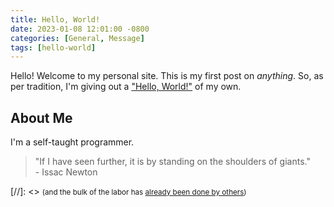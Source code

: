 ```yaml
---
title: Hello, World!
date: 2023-01-08 12:01:00 -0800
categories: [General, Message]
tags: [hello-world]
---
```

Hello! Welcome to my personal site. This is my first post on _anything_. So, as per tradition, I'm giving out a ["Hello, World!"](/context/hello-world) of my own.

## About Me

I'm a self-taught programmer.
> "If I have seen further, it is by standing on the shoulders of giants."<br>
> \- Issac Newton


[//]: <> <small>(and the bulk of the labor has [already been done by others](https://en.wikipedia.org/wiki/Standing_on_the_shoulders_of_giants '"If I have seen further, it is by standing on the shoulders of giants."'))</small>